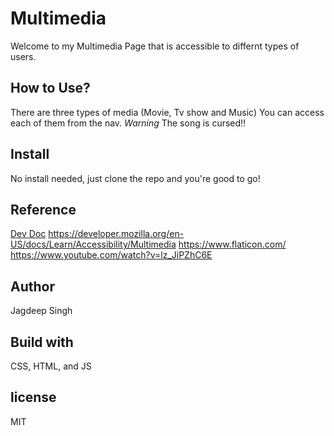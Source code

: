 # Multimedia

Welcome to my Multimedia Page that is accessible to differnt types of users.

## How to Use?

There are three types of media (Movie, Tv show and Music)
You can access each of them from the nav.
_Warning_ The song is cursed!!

## Install

No install needed, just clone the repo and you're good to go!

## Reference

[Dev Doc](https://docs.google.com/document/d/1DZRu15Y00N4WZaD_9uEEsnOFDf3ugBes-tZEtiP2C7k/edit?usp=sharing)
https://developer.mozilla.org/en-US/docs/Learn/Accessibility/Multimedia
https://www.flaticon.com/
https://www.youtube.com/watch?v=lz_JiPZhC6E

## Author

Jagdeep Singh

## Build with

CSS, HTML, and JS

## license

MIT
